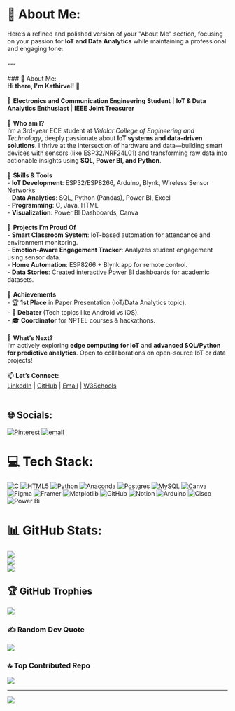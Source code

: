 # 💫 About Me:
Here’s a refined and polished version of your "About Me" section, focusing on your passion for **IoT and Data Analytics** while maintaining a professional and engaging tone:<br><br>---  <br><br>### 💫 About Me:  <br>**Hi there, I'm Kathirvel!** 👋  <br><br>🚀 **Electronics and Communication Engineering Student** | **IoT & Data Analytics Enthusiast** | **IEEE Joint Treasurer**  <br><br>🔹 **Who am I?**  <br>I’m a 3rd-year ECE student at *Velalar College of Engineering and Technology*, deeply passionate about **IoT systems and data-driven solutions**. I thrive at the intersection of hardware and data—building smart devices with sensors (like ESP32/NRF24L01) and transforming raw data into actionable insights using **SQL, Power BI, and Python**.  <br><br>🔹 **Skills & Tools**  <br>- **IoT Development**: ESP32/ESP8266, Arduino, Blynk, Wireless Sensor Networks  <br>- **Data Analytics**: SQL, Python (Pandas), Power BI, Excel  <br>- **Programming**: C, Java, HTML  <br>- **Visualization**: Power BI Dashboards, Canva  <br><br>🔹 **Projects I’m Proud Of**  <br>- **Smart Classroom System**: IoT-based automation for attendance and environment monitoring.  <br>- **Emotion-Aware Engagement Tracker**: Analyzes student engagement using sensor data.  <br>- **Home Automation**: ESP8266 + Blynk app for remote control.  <br>- **Data Stories**: Created interactive Power BI dashboards for academic datasets.  <br><br>🔹 **Achievements**  <br>- 🏆 **1st Place** in Paper Presentation (IoT/Data Analytics topic).  <br>- 🎤 **Debater** (Tech topics like Android vs iOS).  <br>- 🎓 **Coordinator** for NPTEL courses & hackathons.  <br><br>🔹 **What’s Next?**  <br>I’m actively exploring **edge computing for IoT** and **advanced SQL/Python for predictive analytics**. Open to collaborations on open-source IoT or data projects!  <br><br>📫 **Let’s Connect:**  <br>[LinkedIn](www.linkedin.com/in/kathir-vel-e-66649b293) | [GitHub](https://github.com/KATHIRVEL-E) | [Email](mailto:eshakathirvel@gmail.com) | [W3Schools](https://www.w3profile.com/KineticKathir)  <br><br>


## 🌐 Socials:
[![Pinterest](https://img.shields.io/badge/Pinterest-%23E60023.svg?logo=Pinterest&logoColor=white)](https://pinterest.com/Kathirz01) [![email](https://img.shields.io/badge/Email-D14836?logo=gmail&logoColor=white)](mailto:eshakathirvel@gmail.com) 

# 💻 Tech Stack:
![C](https://img.shields.io/badge/c-%2300599C.svg?style=flat-square&logo=c&logoColor=white) ![HTML5](https://img.shields.io/badge/html5-%23E34F26.svg?style=flat-square&logo=html5&logoColor=white) ![Python](https://img.shields.io/badge/python-3670A0?style=flat-square&logo=python&logoColor=ffdd54) ![Anaconda](https://img.shields.io/badge/Anaconda-%2344A833.svg?style=flat-square&logo=anaconda&logoColor=white) ![Postgres](https://img.shields.io/badge/postgres-%23316192.svg?style=flat-square&logo=postgresql&logoColor=white) ![MySQL](https://img.shields.io/badge/mysql-4479A1.svg?style=flat-square&logo=mysql&logoColor=white) ![Canva](https://img.shields.io/badge/Canva-%2300C4CC.svg?style=flat-square&logo=Canva&logoColor=white) ![Figma](https://img.shields.io/badge/figma-%23F24E1E.svg?style=flat-square&logo=figma&logoColor=white) ![Framer](https://img.shields.io/badge/Framer-black?style=flat-square&logo=framer&logoColor=blue) ![Matplotlib](https://img.shields.io/badge/Matplotlib-%23ffffff.svg?style=flat-square&logo=Matplotlib&logoColor=black) ![GitHub](https://img.shields.io/badge/github-%23121011.svg?style=flat-square&logo=github&logoColor=white) ![Notion](https://img.shields.io/badge/Notion-%23000000.svg?style=flat-square&logo=notion&logoColor=white) ![Arduino](https://img.shields.io/badge/-Arduino-00979D?style=flat-square&logo=Arduino&logoColor=white) ![Cisco](https://img.shields.io/badge/cisco-%23049fd9.svg?style=flat-square&logo=cisco&logoColor=black) ![Power Bi](https://img.shields.io/badge/power_bi-F2C811?style=flat-square&logo=powerbi&logoColor=black)
# 📊 GitHub Stats:
![](https://github-readme-stats.vercel.app/api?username=KATHIRVEL-E&theme=radical&hide_border=false&include_all_commits=true&count_private=true)<br/>
![](https://nirzak-streak-stats.vercel.app/?user=KATHIRVEL-E&theme=radical&hide_border=false)<br/>
![](https://github-readme-stats.vercel.app/api/top-langs/?username=KATHIRVEL-E&theme=radical&hide_border=false&include_all_commits=true&count_private=true&layout=compact)

## 🏆 GitHub Trophies
![](https://github-profile-trophy.vercel.app/?username=KATHIRVEL-E&theme=radical&no-frame=false&no-bg=true&margin-w=4)

### ✍️ Random Dev Quote
![](https://quotes-github-readme.vercel.app/api?type=vetical&theme=radical)

### 🔝 Top Contributed Repo
![](https://github-contributor-stats.vercel.app/api?username=KATHIRVEL-E&limit=5&theme=dark&combine_all_yearly_contributions=true)

---
[![](https://visitcount.itsvg.in/api?id=KATHIRVEL-E&icon=8&color=4)](https://visitcount.itsvg.in)

<!-- Proudly created with GPRM ( https://gprm.itsvg.in ) -->
